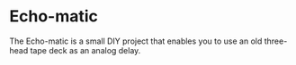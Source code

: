 # Echo-matic
The Echo-matic is a small DIY project that enables you to use an old three-head tape deck as an analog delay.
